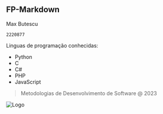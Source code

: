 ## FP-Markdown

Max Butescu 

`2220877`

Linguas de programação conhecidas:

* Python
* C
* C#
* PHP
* JavaScript

> Metodologias de Desenvolvimento de Software @ 2023

![Logo](https://www.ipleiria.pt/wp-content/themes/ipleiria/img/logo_ipl_header.png)
